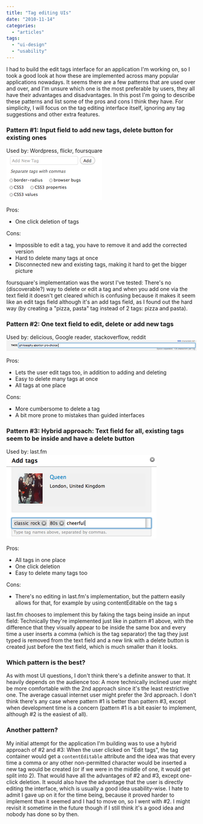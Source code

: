 ```yaml
---
title: "Tag editing UIs"
date: "2010-11-14"
categories:
  - "articles"
tags:
  - "ui-design"
  - "usability"
---
```


I had to build the edit tags interface for an application I'm working on, so I took a good look at how these are implemented across many popular applications nowadays. It seems there are a few patterns that are used over and over, and I'm unsure which one is the most preferable by users, they all have their advantages and disadvantages. In this post I'm going to describe these patterns and list some of the pros and cons I think they have. For simplicity, I will focus on the tag editing interface itself, ignoring any tag suggestions and other extra features.

### Pattern #1: Input field to add new tags, delete button for existing ones

Used by: Wordpress, flickr, foursquare![Screenshot of Wordpress' tagging UI](images/Screen-shot-2010-11-14-at-16.45.11-.png "Wordpress' tagging UI")

Pros:

- One click deletion of tags

Cons:

- Impossible to edit a tag, you have to remove it and add the corrected version
- Hard to delete many tags at once
- Disconnected new and existing tags, making it hard to get the bigger picture

foursquare's implementation was the worst I've tested: There's no (discoverable?) way to delete or edit a tag and when you add one via the text field it doesn't get cleared which is confusing because it makes it seem like an edit tags field although it's an add tags field, as I found out the hard way (by creating a "pizza, pasta" tag instead of 2 tags: pizza and pasta).

### Pattern #2: One text field to edit, delete or add new tags

Used by: delicious, Google reader, stackoverflow, reddit[![Screenshot of delicious' tagging UI](images/Screen-shot-2010-11-14-at-16.47.04-.png "Delicious' tagging UI")](images/Screen-shot-2010-11-14-at-16.47.04-.png)

Pros:

- Lets the user edit tags too, in addition to adding and deleting
- Easy to delete many tags at once
- All tags at one place

Cons:

- More cumbersome to delete a tag
- A bit more prone to mistakes than guided interfaces

### Pattern #3: Hybrid approach: Text field for all, existing tags seem to be inside and have a delete button

Used by: last.fm![Screenshot of last.fm's tagging UI](images/Screen-shot-2010-11-14-at-16.54.45-.png "last.fm's tagging UI")

Pros:

- All tags in one place
- One click deletion
- Easy to delete many tags too

Cons:

- There's no editing in last.fm's implementation, but the pattern easily allows for that, for example by using contentEditable on the tag <a>s

last.fm chooses to implement this by faking the tags being inside an input field: Technically they're implemented just like in pattern #1 above, with the difference that they visually appear to be inside the same box and every time a user inserts a comma (which is the tag separator) the tag they just typed is removed from the text field and a new <a> link with a delete button is created just before the text field, which is much smaller than it looks.

### Which pattern is the best?

As with most UI questions, I don't think there's a definite answer to that. It heavily depends on the audience too: A more technically inclined user might be more comfortable with the 2nd approach since it's the least restrictive one. The average casual internet user might prefer the 3rd approach. I don't think there's any case where pattern #1 is better than pattern #3, except when development time is a concern (pattern #1 is a bit easier to implement, although #2 is the easiest of all).

### Another pattern?

My initial attempt for the application I'm building was to use a hybrid approach of #2 and #3: When the user clicked on "Edit tags", the tag container would get a `contentEditable` attribute and the idea was that every time a comma or any other non-permitted character would be inserted a new tag would be created (or if we were in the middle of one, it would get split into 2). That would have all the advantages of #2 and #3, except one-click deletion. It would also have the advantage that the user is directly editing the interface, which is usually a good idea usability-wise. I hate to admit I gave up on it for the time being, because it proved harder to implement than it seemed and I had to move on, so I went with #2. I might revisit it sometime in the future though if I still think it's a good idea and nobody has done so by then.

